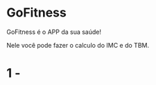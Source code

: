 # GoFitness

GoFitness é o APP da sua saúde!

Nele você pode fazer o calculo do IMC e do TBM.

# 1 - 
